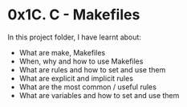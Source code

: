 # 0x1C. C - Makefiles
In this project folder, I have learnt about:

-    What are make, Makefiles
-    When, why and how to use Makefiles
-    What are rules and how to set and use them
-    What are explicit and implicit rules
-    What are the most common / useful rules
-    What are variables and how to set and use them
